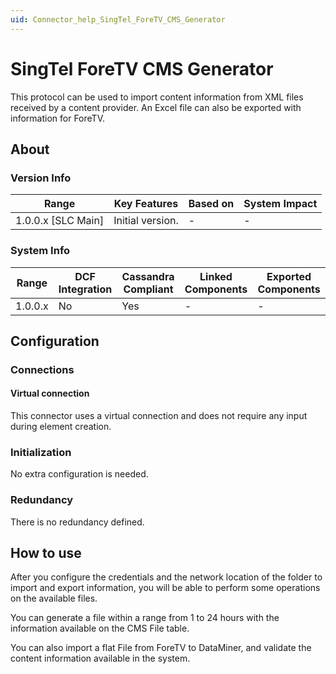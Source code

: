```yaml
---
uid: Connector_help_SingTel_ForeTV_CMS_Generator
---
```


# SingTel ForeTV CMS Generator

This protocol can be used to import content information from XML files received by a content provider. An Excel file can also be exported with information for ForeTV.

## About

### Version Info

| Range                | Key Features     | Based on     | System Impact     |
|----------------------|------------------|--------------|-------------------|
| 1.0.0.x [SLC Main]   | Initial version. | -            | -                 |

### System Info

| Range     | DCF Integration     | Cassandra Compliant     | Linked Components     | Exported Components     |
|-----------|---------------------|-------------------------|-----------------------|-------------------------|
| 1.0.0.x   | No                  | Yes                     | -                     | -                       |

## Configuration

### Connections

#### Virtual connection

This connector uses a virtual connection and does not require any input during element creation.

### Initialization

No extra configuration is needed.

### Redundancy

There is no redundancy defined.

## How to use

After you configure the credentials and the network location of the folder to import and export information, you will be able to perform some operations on the available files.

You can generate a file within a range from 1 to 24 hours with the information available on the CMS File table.

You can also import a flat File from ForeTV to DataMiner, and validate the content information available in the system.
